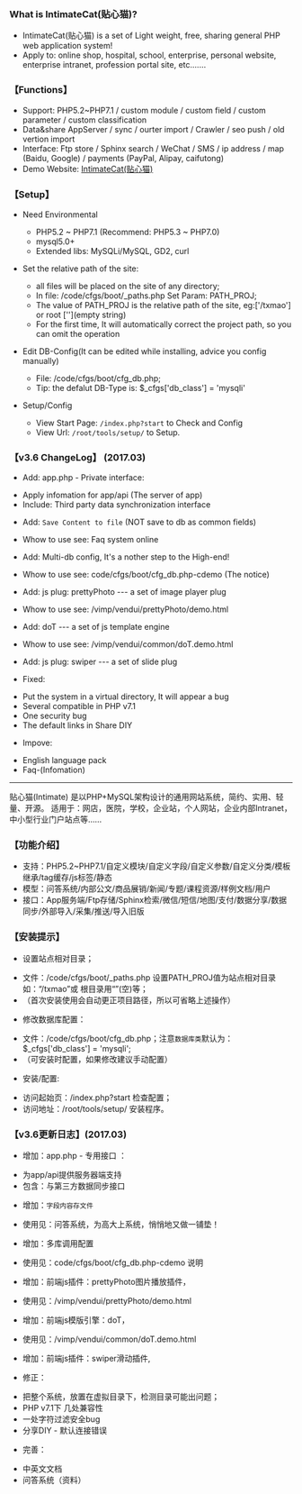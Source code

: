


### What is IntimateCat(贴心猫)?

* IntimateCat(贴心猫) is a set of Light weight, free, sharing general PHP web application system!
* Apply to: online shop, hospital, school, enterprise, personal website, enterprise intranet, profession portal site, etc.......

### 【Functions】

* Support: PHP5.2~PHP7.1 / custom module / custom field / custom parameter / custom classification
* Data&share AppServer / sync / ourter import / Crawler / seo push / old vertion import
* Interface: Ftp store / Sphinx search / WeChat / SMS / ip address / map (Baidu, Google) / payments (PayPal, Alipay, caifutong)
* Demo Website: [IntimateCat(贴心猫)](http://txmao.txjia.com/)

### 【Setup】

* Need Environmental
  - PHP5.2 ~ PHP7.1 (Recommend: PHP5.3 ~ PHP7.0)
  - mysql5.0+
  - Extended libs: MySQLi/MySQL, GD2, curl

* Set the relative path of the site: 
  - all files will be placed on the site of any directory; 
  - In file: /code/cfgs/boot/_paths.php Set Param: PATH_PROJ; 
  - The value of PATH_PROJ is the relative path of the site, eg:['/txmao'] or root [''](empty string)
  - For the first time, It will automatically correct the project path, so you can omit the operation

* Edit DB-Config(It can be edited while installing, advice you config manually) 
  - File: /code/cfgs/boot/cfg_db.php; 
  - Tip: the defalut DB-Type is: $_cfgs['db_class'] = 'mysqli'

* Setup/Config 
  - View Start Page: `/index.php?start` to Check and Config
  - View Url: `/root/tools/setup/` to Setup.

### 【v3.6 ChangeLog】 (2017.03)

* Add: app.php - Private interface:
 - Apply infomation for app/api (The server of app)
 - Include: Third party data synchronization interface

* Add: `Save Content to file` (NOT save to db as common fields)
 - Whow to use see: Faq system online
* Add: Multi-db config, It's a nother step to the High-end!
 - Whow to use see: code/cfgs/boot/cfg_db.php-cdemo (The notice)
* Add: js plug: prettyPhoto --- a set of image player plug
 - Whow to use see: /vimp/vendui/prettyPhoto/demo.html
* Add: doT --- a set of js template engine
 - Whow to use see: /vimp/vendui/common/doT.demo.html
* Add: js plug: swiper --- a set of slide plug

* Fixed: 
 - Put the system in a virtual directory, It will appear a bug
 - Several compatible in PHP v7.1
 - One security bug
 - The default links in Share DIY

* Impove: 
 - English language pack
 - Faq-(Infomation)


--- --- --- --- --- --- --- --- --- 

贴心猫(Intimate) 是以PHP+MySQL架构设计的通用网站系统，简约、实用、轻量、开源。
适用于：网店，医院，学校，企业站，个人网站，企业内部Intranet，中小型行业门户站点等……

### 【功能介绍】

* 支持：PHP5.2~PHP7.1/自定义模块/自定义字段/自定义参数/自定义分类/模板继承/tag缓存/js标签/静态
* 模型：问答系统/内部公文/商品展销/新闻/专题/课程资源/样例文档/用户
* 接口：App服务端/Ftp存储/Sphinx检索/微信/短信/地图/支付/数据分享/数据同步/外部导入/采集/推送/导入旧版

### 【安装提示】

* 设置站点相对目录；
 - 文件：/code/cfgs/boot/_paths.php 设置PATH_PROJ值为站点相对目录如：“/txmao”或 根目录用“”(空)等；
 - （首次安装使用会自动更正项目路径，所以可省略上述操作）

* 修改数据库配置：
 - 文件：/code/cfgs/boot/cfg_db.php；注意`数据库类`默认为：$_cfgs['db_class'] = 'mysqli';
 - （可安装时配置，如果修改建议手动配置）

* 安装/配置:
 - 访问起始页：/index.php?start 检查配置；
 - 访问地址：/root/tools/setup/ 安装程序。

### 【v3.6更新日志】(2017.03)

* 增加：app.php - 专用接口 ：
 - 为app/api提供服务器端支持
 - 包含：与第三方数据同步接口

* 增加：`字段内容存文件`
 - 使用见：问答系统，为高大上系统，悄悄地又做一铺垫！
* 增加：多库调用配置
 - 使用见：code/cfgs/boot/cfg_db.php-cdemo 说明
* 增加：前端js插件：prettyPhoto图片播放插件，
 - 使用见：/vimp/vendui/prettyPhoto/demo.html
* 增加：前端js模版引擎：doT，
 - 使用见：/vimp/vendui/common/doT.demo.html
* 增加：前端js插件：swiper滑动插件, 

* 修正：
 - 把整个系统，放置在虚拟目录下，检测目录可能出问题；
 - PHP v7.1下 几处兼容性
 - 一处字符过滤安全bug
 - 分享DIY - 默认连接错误

* 完善：
 - 中英文文档
 - 问答系统（资料）
 
